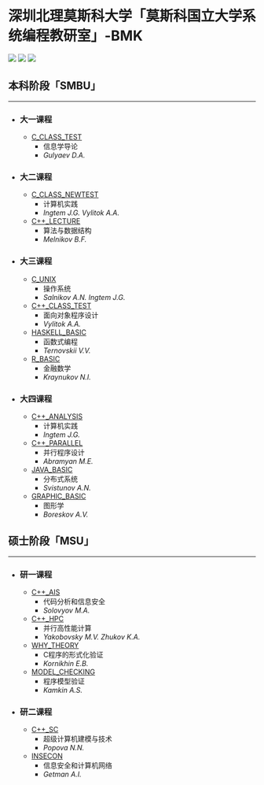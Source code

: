 # 深圳北理莫斯科大学「莫斯科国立大学系统编程教研室」-BMK
[![](https://img.shields.io/github/watchers/KCNyu/Program-MSU-BIT.svg?style=flat)](https://github.com/KCNyu/Program-MSU-BIT/watchers)
[![](https://img.shields.io/github/stars/KCNyu/Program-MSU-BIT.svg?style=flat)](https://github.com/KCNyu/Program-MSU-BIT/stargazers)
![](https://img.shields.io/github/repo-size/KCNyu/Program-MSU-BIT.svg?style=flat)

## 本科阶段「SMBU」
---
* ### **大一课程**
    * [C_CLASS_TEST](./C_CLASS_TEST) 
        * 信息学导论
        * *Gulyaev D.A.*

* ### **大二课程**
    * [C_CLASS_NEWTEST](./C_CLASS_NEWTEST)
        * 计算机实践
        * *Ingtem J.G. Vylitok A.A.* 
    * [C++_LECTURE](./C++_LECTURE)
        * 算法与数据结构
        * *Melnikov B.F.*

* ### **大三课程**
    * [C_UNIX](./C_UNIX)
        * 操作系统
        * *Salnikov A.N. Ingtem J.G.*
    * [C++_CLASS_TEST](./C++_CLASS_TEST)
        * 面向对象程序设计
        * *Vylitok A.A.*
    * [HASKELL_BASIC](./HASKELL_BASIC)
        * 函数式编程
        * *Ternovskii V.V.*
    * [R_BASIC](./R_BASIC)
        * 金融数学
        * *Kraynukov N.I.*

* ### **大四课程**
    * [C++_ANALYSIS](./C++_ANALYSIS)
        * 计算机实践
        * *Ingtem J.G.*
    * [C++_PARALLEL](./C++_PARALLEL)
        * 并行程序设计
        * *Abramyan M.E.*
    * [JAVA_BASIC](./JAVA_BASIC)
        * 分布式系统
        * *Svistunov A.N.*
    * [GRAPHIC_BASIC](./GRAPHIC_BASIC)
        * 图形学
        * *Boreskov A.V.*

## 硕士阶段「MSU」
---

* ### **研一课程**
    * [C++_AIS](./C++_AIS)
        * 代码分析和信息安全
        * *Solovyov M.A.*
    * [C++_HPC](./C++_HPC)
        * 并行高性能计算
        * *Yakobovsky M.V. Zhukov K.A.*
    * [WHY_THEORY](./WHY_THEORY/)
        * C程序的形式化验证
        * *Kornikhin E.B.*
    * [MODEL_CHECKING](./MODEL_CHECKING/)
        * 程序模型验证
        * *Kamkin A.S.*

* ### **研二课程**
    * [C++_SC](./C++_SC)
        * 超级计算机建模与技术
        * *Popova N.N.*
    * [INSECON](./INSECON)
        * 信息安全和计算机网络
        * *Getman A.I.*
